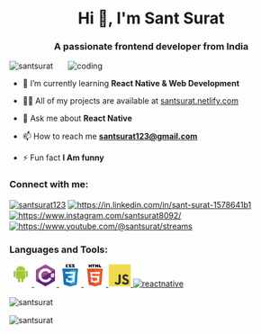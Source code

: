 <h1 align="center">Hi 👋, I'm Sant Surat</h1>
<h3 align="center">A passionate frontend developer from India</h3>
<img align="right" alt="coding" width="400"src="https://cdn.dribbble.com/users/926537/screenshots/4502924/python-2.gif">

<p align="left"> <img src="https://komarev.com/ghpvc/?username=santsurat&label=Profile%20views&color=0e75b6&style=flat" alt="santsurat" /> </p>

- 🌱 I’m currently learning **React Native & Web Development**

- 👨‍💻 All of my projects are available at [santsurat.netlify.com](https://santsurat.netlify.app/)

- 💬 Ask me about **React Native**

- 📫 How to reach me **santsurat123@gmail.com**

- ⚡ Fun fact **I Am funny**

<h3 align="left">Connect with me:</h3>
<p align="left">
<a href="https://twitter.com/santsurat123" target="blank"><img align="center" src="https://raw.githubusercontent.com/rahuldkjain/github-profile-readme-generator/master/src/images/icons/Social/twitter.svg" alt="santsurat123" height="30" width="40" /></a>
<a href="https://in.linkedin.com/in/sant-surat-1578641b1" target="blank"><img align="center" src="https://raw.githubusercontent.com/rahuldkjain/github-profile-readme-generator/master/src/images/icons/Social/linked-in-alt.svg" alt="https://in.linkedin.com/in/sant-surat-1578641b1" height="30" width="40" /></a>
<a href="https://www.instagram.com/santsurat8092/" target="blank"><img align="center" src="https://raw.githubusercontent.com/rahuldkjain/github-profile-readme-generator/master/src/images/icons/Social/instagram.svg" alt="https://www.instagram.com/santsurat8092/" height="30" width="40" /></a>
<a href="https://www.youtube.com/c/https://www.youtube.com/@santsurat/streams" target="blank"><img align="center" src="https://raw.githubusercontent.com/rahuldkjain/github-profile-readme-generator/master/src/images/icons/Social/youtube.svg" alt="https://www.youtube.com/@santsurat/streams" height="30" width="40" /></a>
</p>

<h3 align="left">Languages and Tools:</h3>
<p align="left"> <a href="https://developer.android.com" target="_blank" rel="noreferrer"> <img src="https://raw.githubusercontent.com/devicons/devicon/master/icons/android/android-original-wordmark.svg" alt="android" width="40" height="40"/> </a> <a href="https://www.w3schools.com/cs/" target="_blank" rel="noreferrer"> <img src="https://raw.githubusercontent.com/devicons/devicon/master/icons/csharp/csharp-original.svg" alt="csharp" width="40" height="40"/> </a> <a href="https://www.w3schools.com/css/" target="_blank" rel="noreferrer"> <img src="https://raw.githubusercontent.com/devicons/devicon/master/icons/css3/css3-original-wordmark.svg" alt="css3" width="40" height="40"/> </a> <a href="https://www.w3.org/html/" target="_blank" rel="noreferrer"> <img src="https://raw.githubusercontent.com/devicons/devicon/master/icons/html5/html5-original-wordmark.svg" alt="html5" width="40" height="40"/> </a> <a href="https://developer.mozilla.org/en-US/docs/Web/JavaScript" target="_blank" rel="noreferrer"> <img src="https://raw.githubusercontent.com/devicons/devicon/master/icons/javascript/javascript-original.svg" alt="javascript" width="40" height="40"/> </a> <a href="https://reactnative.dev/" target="_blank" rel="noreferrer"> <img src="https://reactnative.dev/img/header_logo.svg" alt="reactnative" width="40" height="40"/> </a> </p>

<p><img align="center" src="https://github-readme-stats.vercel.app/api/top-langs?username=santsurat&show_icons=true&locale=en&layout=compact" alt="santsurat" /></p>

<p><img align="center" src="https://github-readme-streak-stats.herokuapp.com/?user=santsurat&" alt="santsurat" /></p>
